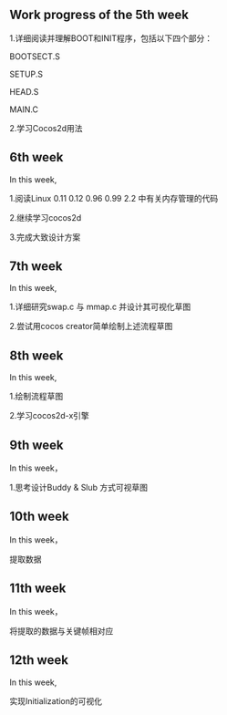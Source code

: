 ## Work progress of the 5th week

1.详细阅读并理解BOOT和INIT程序，包括以下四个部分：

   BOOTSECT.S

   SETUP.S

   HEAD.S

   MAIN.C

2.学习Cocos2d用法



## 6th week

In this week,

1.阅读Linux 0.11 0.12 0.96 0.99 2.2 中有关内存管理的代码

2.继续学习cocos2d

3.完成大致设计方案


## 7th week
In this week,

1.详细研究swap.c 与 mmap.c 并设计其可视化草图

2.尝试用cocos creator简单绘制上述流程草图

## 8th week
In this week,

1.绘制流程草图

2.学习cocos2d-x引擎


## 9th week
In this week，

1.思考设计Buddy & Slub 方式可视草图

## 10th week
In this week，

提取数据

## 11th week
In this week，

将提取的数据与关键帧相对应

## 12th week
In this week,

实现Initialization的可视化



